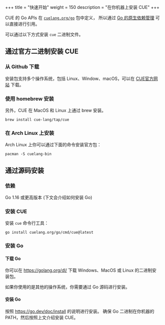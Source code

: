 +++
title = "快速开始"
weight = 150
description = "在你机器上安装 CUE"
+++

CUE 的 Go APIs 在 [`cuelang.org/go`](https://pkg.go.dev/cuelang.org/go) 包中定义，
所以通过 [Go 的原生依赖管理](https://go.dev/doc/modules/managing-dependencies) 可以直接进行引用。

可以通过以下方式安装 `cue` 二进制文件。

## 通过官方二进制安装 CUE

### 从 Github 下载

安装包支持多个操作系统，包括 Linux、Window、macOS，可以在 [CUE官方网站](https://cuelang.org/releases) 下载。

### 使用 homebrew 安装

另外，CUE 在 MacOS 和 Linux 上通过 brew 安装。

```
brew install cue-lang/tap/cue
```

### 在 Arch Linux 上安装

Arch Linux 上你可以通过下面的命令安装官方包：

```
pacman -S cuelang-bin
```

## 通过源码安装

### 依赖

Go 1.16 或更高版本 (下文会介绍如何安装 Go)

### 安装 CUE

安装 `cue` 命令行工具：

```
go install cuelang.org/go/cmd/cue@latest
```

### 安装 Go

#### 下载 Go

你可以在 https://golang.org/dl/ 下载 Windows、MacOS 或 Linux 的二进制安装包。

如果你使用的是其他的操作系统，你需要通过 Go 源码进行安装。

#### 安装 Go

按照 https://go.dev/doc/install 的说明进行安装。
确保 Go 二进制在你机器的 PATH，然后按照上文介绍安装 CUE。